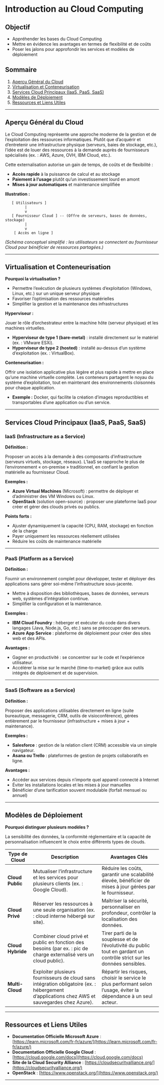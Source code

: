 # **Introduction au Cloud Computing**  

## Objectif  
- Appréhender les bases du Cloud Computing  
- Mettre en évidence les avantages en termes de flexibilité et de coûts  
- Poser les jalons pour approfondir les services et modèles de déploiement
  
## Sommaire

1. [Aperçu Général du Cloud](#aperçu-général-du-cloud)  
2. [Virtualisation et Conteneurisation](#virtualisation-et-conteneurisation)  
3. [Services Cloud Principaux (IaaS, PaaS, SaaS)](#services-cloud-principaux-iaas-paas-saas)  
4. [Modèles de Déploiement](#modèles-de-déploiement)  
5. [Ressources et Liens Utiles](#ressources-et-liens-utiles)

---

## Aperçu Général du Cloud

Le Cloud Computing représente une approche moderne de la gestion et de l’exploitation des ressources informatiques. Plutôt que d’acquérir et d’entretenir une infrastructure physique (serveurs, baies de stockage, etc.), l’idée est de louer des ressources à la demande auprès de fournisseurs spécialisés (ex. : AWS, Azure, OVH, IBM Cloud, etc.).  

Cette externalisation autorise un gain de temps, de coûts et de flexibilité :  
- **Accès rapide** à la puissance de calcul et au stockage  
- **Paiement à l’usage** plutôt qu’un investissement lourd en amont  
- **Mises à jour automatiques** et maintenance simplifiée  

**Illustration :**  
```
   [ Utilisateurs ]  
         |  
         v  
   [ Fournisseur Cloud ] -- (Offre de serveurs, bases de données, stockage)  
         |  
         v  
    [ Accès en ligne ]  
```
*(Schéma conceptuel simplifié : les utilisateurs se connectent au fournisseur Cloud pour bénéficier de ressources partagées.)*

---

## Virtualisation et Conteneurisation

**Pourquoi la virtualisation ?**  
- Permettre l’exécution de plusieurs systèmes d’exploitation (Windows, Linux, etc.) sur un unique serveur physique  
- Favoriser l’optimisation des ressources matérielles  
- Simplifier la gestion et la maintenance des infrastructures  

**Hyperviseur :**  

Jouer le rôle d’orchestrateur entre la machine hôte (serveur physique) et les machines virtuelles.  
- **Hyperviseur de type 1 (bare-metal)** : installé directement sur le matériel (ex. : VMware ESXi).  
- **Hyperviseur de type 2 (hosted)** : installé au-dessus d’un système d’exploitation (ex. : VirtualBox).  

**Conteneurisation :**  

Offrir une isolation applicative plus légère et plus rapide à mettre en place qu’une machine virtuelle complète. Les conteneurs partagent le noyau du système d’exploitation, tout en maintenant des environnements cloisonnés pour chaque application.  
- **Exemple :** Docker, qui facilite la création d’images reproductibles et transportables d’une application ou d’un service.  

---

## Services Cloud Principaux (IaaS, PaaS, SaaS)

### IaaS (Infrastructure as a Service)

**Définition :**  

Proposer un accès à la demande à des composants d’infrastructure (serveurs virtuels, stockage, réseaux). L’IaaS se rapproche le plus de l’environnement « on-premise » traditionnel, en confiant la gestion matérielle au fournisseur Cloud.

**Exemples :**  
- **Azure Virtual Machines** (Microsoft) : permettre de déployer et d’administrer des VM Windows ou Linux.  
- **OpenStack** (solution open-source) : proposer une plateforme IaaS pour créer et gérer des clouds privés ou publics.  

**Points forts :**  
- Ajuster dynamiquement la capacité (CPU, RAM, stockage) en fonction de la charge  
- Payer uniquement les ressources réellement utilisées  
- Réduire les coûts de maintenance matérielle  

---

### PaaS (Platform as a Service)

**Définition :**  

Fournir un environnement complet pour développer, tester et déployer des applications sans gérer soi-même l’infrastructure sous-jacente.  
- Mettre à disposition des bibliothèques, bases de données, serveurs web, systèmes d’intégration continue.  
- Simplifier la configuration et la maintenance.  

**Exemples :**  
- **IBM Cloud Foundry** : héberger et exécuter du code dans divers langages (Java, Node.js, Go, etc.) sans se préoccuper des serveurs.  
- **Azure App Service** : plateforme de déploiement pour créer des sites web et des APIs.  

**Avantages :**  
- Gagner en productivité : se concentrer sur le code et l’expérience utilisateur.  
- Accélérer la mise sur le marché (time-to-market) grâce aux outils intégrés de déploiement et de supervision.  

---

### SaaS (Software as a Service)

**Définition :**  

Proposer des applications utilisables directement en ligne (suite bureautique, messagerie, CRM, outils de visioconférence), gérées entièrement par le fournisseur (infrastructure + mises à jour + maintenance).  

**Exemples :**  
- **Salesforce** : gestion de la relation client (CRM) accessible via un simple navigateur.  
- **Asana ou Trello** : plateformes de gestion de projets collaboratifs en ligne.  

**Avantages :**  
- Accéder aux services depuis n’importe quel appareil connecté à Internet  
- Éviter les installations locales et les mises à jour manuelles  
- Bénéficier d’une tarification souvent modulable (forfait mensuel ou annuel)  

---

## Modèles de Déploiement

**Pourquoi distinguer plusieurs modèles ?**  

La sensibilité des données, la conformité réglementaire et la capacité de personnalisation influencent le choix entre différents types de clouds.  

| Type de Cloud    | Description                                                  | Avantages Clés                               |
|------------------|--------------------------------------------------------------|----------------------------------------------|
| **Cloud Public** | Mutualiser l’infrastructure et les services pour plusieurs clients (ex. : Google Cloud). | Réduire les coûts, garantir une scalabilité élevée, bénéficier de mises à jour gérées par le fournisseur. |
| **Cloud Privé**  | Réserver les ressources à une seule organisation (ex. : cloud interne hébergé sur site). | Maîtriser la sécurité, personnaliser en profondeur, contrôler la localisation des données. |
| **Cloud Hybride**| Combiner cloud privé et public en fonction des besoins (par ex. : pic de charge externalisé vers un cloud public). | Tirer parti de la souplesse et de l’évolutivité du public tout en gardant un contrôle strict sur les données sensibles. |
| **Multi-Cloud**  | Exploiter plusieurs fournisseurs de cloud sans intégration obligatoire (ex. : hébergement d’applications chez AWS et sauvegardes chez Azure). | Répartir les risques, choisir le service le plus performant selon l’usage, éviter la dépendance à un seul acteur. |

---

## Ressources et Liens Utiles

- **Documentation Officielle Microsoft Azure** : [https://learn.microsoft.com/fr-fr/azure/](https://learn.microsoft.com/fr-fr/azure/)  
- **Documentation Officielle Google Cloud** : [https://cloud.google.com/docs](https://cloud.google.com/docs)  
- **Site de la Cloud Security Alliance** : [https://cloudsecurityalliance.org/](https://cloudsecurityalliance.org/)  
- **OpenStack** : [https://www.openstack.org/](https://www.openstack.org/)  

---

